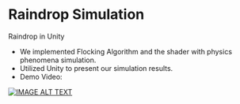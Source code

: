 # Raindrop Simulation
Raindrop in Unity

- We implemented Flocking Algorithm and the shader with physics phenomena simulation.
- Utilized Unity to present our simulation results.
- Demo Video:


[![IMAGE ALT TEXT](http://img.youtube.com/vi/1ocWZGqN2ds/0.jpg)](https://www.youtube.com/watch?v=1ocWZGqN2ds "Raindrop Simuation Demo")

